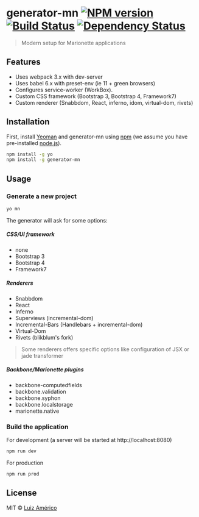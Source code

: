 # generator-mn [![NPM version][npm-image]][npm-url] [![Build Status][travis-image]][travis-url] [![Dependency Status][daviddm-image]][daviddm-url]
> Modern setup for Marionette applications

## Features

 * Uses webpack 3.x with dev-server
 * Uses babel 6.x with preset-env (ie 11 + green browsers) 
 * Configures service-worker (WorkBox).
 * Custom CSS framework (Bootstrap 3, Bootstrap 4, Framework7)
 * Custom renderer (Snabbdom, React, inferno, idom, virtual-dom, rivets) 
 
## Installation

First, install [Yeoman](http://yeoman.io) and generator-mn using [npm](https://www.npmjs.com/) (we assume you have pre-installed [node.js](https://nodejs.org/)).

```bash
npm install -g yo
npm install -g generator-mn
```

## Usage

### Generate a new project

```bash
yo mn
```

The generator will ask for some options:

##### CSS/UI framework
  * none
  * Bootstrap 3
  * Bootstrap 4
  * Framework7

##### Renderers
  * Snabbdom
  * React
  * Inferno  
  * Superviews (incremental-dom)
  * Incremental-Bars (Handlebars + incremental-dom)
  * Virtual-Dom
  * Rivets (blikblum's fork)

> Some renderers offers specific options like configuration of JSX or jade transformer

##### Backbone/Marionette plugins
  * backbone-computedfields
  * backbone.validation
  * backbone.syphon
  * backbone.localstorage
  * marionette.native
  
### Build the application

For development (a server will be started at http://localhost:8080)
```bash
npm run dev 
```

For production
```bash
npm run prod
```

## License

MIT © [Luiz Américo]()


[npm-image]: https://badge.fury.io/js/generator-mn.svg
[npm-url]: https://npmjs.org/package/generator-mn
[travis-image]: https://travis-ci.org/blikblum/generator-mn.svg?branch=master
[travis-url]: https://travis-ci.org/blikblum/generator-mn
[daviddm-image]: https://david-dm.org/blikblum/generator-mn.svg?theme=shields.io
[daviddm-url]: https://david-dm.org/blikblum/generator-mn
